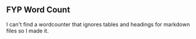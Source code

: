 ## FYP Word Count

I can't find a wordcounter that ignores tables and headings for markdown files so I made it.
